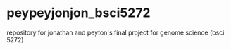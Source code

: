 # peypeyjonjon_bsci5272
repository for jonathan and peyton's final project for genome science (bsci 5272)
